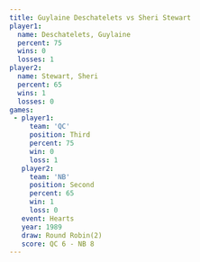 ```yaml
---
title: Guylaine Deschatelets vs Sheri Stewart
player1:                      
  name: Deschatelets, Guylaine
  percent: 75                 
  wins: 0                     
  losses: 1                   
player2:                      
  name: Stewart, Sheri        
  percent: 65                 
  wins: 1                     
  losses: 0                   
games:
 - player1:         
     team: 'QC'     
     position: Third
     percent: 75    
     win: 0         
     loss: 1        
   player2:          
     team: 'NB'      
     position: Second
     percent: 65     
     win: 1          
     loss: 0         
   event: Hearts       
   year: 1989          
   draw: Round Robin(2)
   score: QC 6 - NB 8  
---
```

